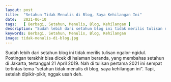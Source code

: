 ```yaml
---
layout: post
title:  "Setahun Tidak Menulis di Blog, Saya Kehilangan Ini"
date:   2021-06-10
tags:   [ Berbagi, Setahun, Menulis, Blog, Kehilangan ]
description: "Sudah lebih dari setahun blog ini tidak merilis tulisan ngalor-ngidul. Postingan terakhir bisa dicek di halaman beranda, yang membahas setahun di Jakarta, tertanggal 21 April 2019. Nah di tulisan pertama 2021 ini sempat terlintas tema “setahun tidak menulis di blog, saya kehilangan ini”..."
keywords: Berbagi, Setahun, Menulis, Blog, Kehilangan
image: tidak-menulis-di-blog.jpg
---
```

<p class="intro"><span class="dropcap">S</span>udah lebih dari setahun blog ini tidak merilis tulisan ngalor-ngidul. Postingan terakhir bisa dicek di halaman beranda, yang membahas setahun di Jakarta, tertanggal 21 April 2019. Nah di tulisan pertama 2021 ini sempat terlintas tema “setahun tidak menulis di blog, saya kehilangan ini”. Tapi, setelah dipikir-pikir, nggak usah deh.
</p>
